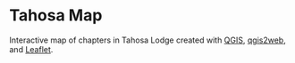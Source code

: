 # Tahosa Map

Interactive map of chapters in Tahosa Lodge created with [QGIS](https://qgis.org/), [qgis2web](https://github.com/qgis2web/qgis2web), and [Leaflet](https://leafletjs.com/).

